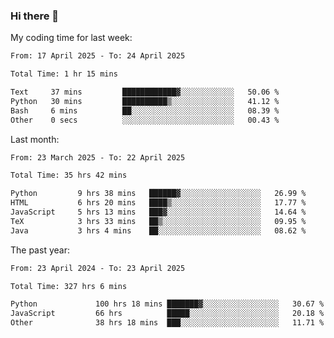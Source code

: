 ### Hi there 👋

My coding time for last week:

<!--START_SECTION:week-->

```txt
From: 17 April 2025 - To: 24 April 2025

Total Time: 1 hr 15 mins

Text     37 mins         ████████████▓░░░░░░░░░░░░   50.06 %
Python   30 mins         ██████████▒░░░░░░░░░░░░░░   41.12 %
Bash     6 mins          ██░░░░░░░░░░░░░░░░░░░░░░░   08.39 %
Other    0 secs          ░░░░░░░░░░░░░░░░░░░░░░░░░   00.43 %
```

<!--END_SECTION:week-->

Last month:

<!--START_SECTION:month-->

```txt
From: 23 March 2025 - To: 22 April 2025

Total Time: 35 hrs 42 mins

Python         9 hrs 38 mins   ██████▓░░░░░░░░░░░░░░░░░░   26.99 %
HTML           6 hrs 20 mins   ████▒░░░░░░░░░░░░░░░░░░░░   17.77 %
JavaScript     5 hrs 13 mins   ███▓░░░░░░░░░░░░░░░░░░░░░   14.64 %
TeX            3 hrs 33 mins   ██▒░░░░░░░░░░░░░░░░░░░░░░   09.95 %
Java           3 hrs 4 mins    ██░░░░░░░░░░░░░░░░░░░░░░░   08.62 %
```

<!--END_SECTION:month-->

The past year:

<!--START_SECTION:year-->

```txt
From: 23 April 2024 - To: 23 April 2025

Total Time: 327 hrs 6 mins

Python             100 hrs 18 mins ███████▓░░░░░░░░░░░░░░░░░   30.67 %
JavaScript         66 hrs          █████░░░░░░░░░░░░░░░░░░░░   20.18 %
Other              38 hrs 18 mins  ███░░░░░░░░░░░░░░░░░░░░░░   11.71 %
```

<!--END_SECTION:year-->
